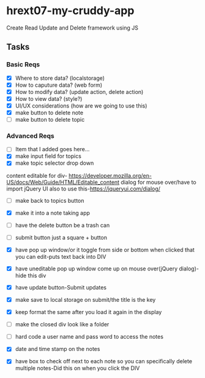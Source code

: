 # hrext07-my-cruddy-app
Create Read Update and Delete framework using JS


## Tasks

### Basic Reqs
- [X] Where to store data? (localstorage)
- [X] How to caputure data? (web form)
- [X] How to modify data? (update action, delete action)
- [X] How to view data? (style?)
- [X] UI/UX considerations (how are we going to use this)
- [X] make button to delete note
- [ ] make button to delete topic

### Advanced Reqs
- [ ] Item that I added goes here...
- [X] make input field for topics
- [X] make topic selector drop down

content editable for div- https://developer.mozilla.org/en-US/docs/Web/Guide/HTML/Editable_content
dialog for mouse over/have to import jQuery UI also to use this-https://jqueryui.com/dialog/
- [ ] make back to topics button
- [X] make it into a note taking app
- [ ] have the delete button be a trash can
- [ ] submit button just a square + button
- [X] have pop up window/or it toggle from side or bottom when clicked that you can edit-puts text back into DIV
- [X] have uneditable pop up window come up on mouse over(jQuery dialog)-hide this div
- [X] have update button-Submit updates
- [X] make save to local storage on submit/the title is the key
- [X] keep format the same after you load it again in the display

- [ ] make the closed div look like a folder
- [ ] hard code a user name and pass word to access the notes
- [X] date and time stamp on the notes
- [X] have box to check off next to each note so you can specifically delete multiple notes-Did this on when you click the DIV